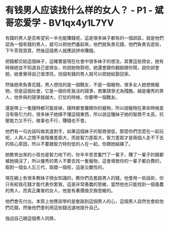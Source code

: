 # 有钱男人应该找什么样的女人？ - P1 - 斌哥恋爱学 - BV1qx4y1L7YV

有錢的男人是否希望另一半也能賺錢呢，這是很多妹子都有的一個誤區，就是他們認為一個有錢的男人，就可以把他們養起來，他們就負責花錢，他們負責去逛街，下午茶買買買，然後這個男人就應該拼命賺錢。

把錢都交給這個妹子，這確實是現在社會中很多妹子的想法，其實這些撈女，她有時候她並不知道自己是撈女，你說她物質吧，她還會跟你翻臉跟你鬧，說你誤會她，她會覺得自己很漂亮，找個有錢的男人就可以把她給娶回家。

然後她來負責花錢，男人想找的是一個戰友，不是一個寵物，很多女人她想做寵物，但是這個社會，它是一個你死我活的競爭，商業競爭尤為殘酷，越是優秀的男人，他參與的競爭就越大，打仗的時候，你要帶一個戰友。

還是帶上一隻隨時都可能掛掉，隨時都會離開你的寵物，所以說寵物在某些時候是沒有吸引力的，很多妹子她搞不懂這個東西，所以說這種妹子她的智商不太高，抗壓能力又不行，做事也不行，賺錢也不會。

他們有一句古話叫做其逢對手，如果這個妹子的智商很低，那麼你們怎麼在一起玩呢，人與人之間不是階層差距大，而是智力差距大，智力差距才是兩個人走不下去的核心原因，所以不要跟智力特別低的人在一起，你跟她結婚了。

她教育出來的小孩也是智力地下的，你辛辛苦苦奮鬥了一輩子，賺了一輩子的錢都被她搞沒了，所以優秀的男人不要去找一隻寵物，這會導致你的一輩子都白費的，取對一個女人忘三代，取錯一個呢，這是災難性的。

現在網上有很多教妹子撈女知識的，教你們去套路男人的錢，他會用一些話術，你只有給我花錢才能代表你愛我，這是非常愚蠢的思維，當然他也只能找到一個愚蠢的男人，而真正厲害的女人，他是有著價值交換思維的。

他們會先付出，本質上他應該學的是套路到這個男人的心，這個男人自然也會給他們花錢，然後他們會利用這些錢迅速地提升自己。

強迫自己跟這個男人同屏。